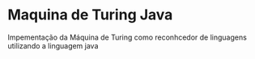 # Maquina de Turing Java

Impementação da Máquina de Turing como reconhcedor de linguagens utilizando a linguagem java
